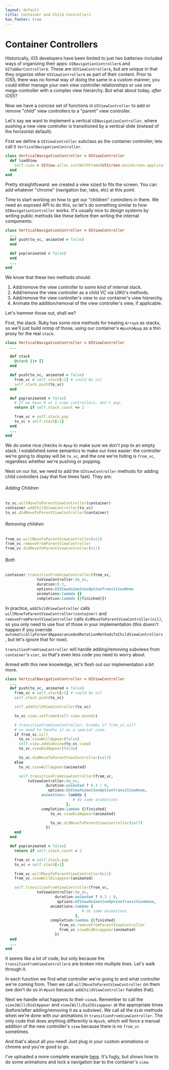 ```yaml
---
layout: default
title: Container and Child Controllers
has_footer: true
---
```

# Container Controllers

Historically, iOS developers have been limited to just two batteries-included ways of organizing their apps: `UINavigationController`s and `UITabBarController`s. These are `UIViewController`s, but are unique in that they organize other `UIViewController`s as part of their content. Prior to iOS5, there was no formal way of doing the same in a custom manner; you could either manage your own view controller relationships or use one mega-controller with a complex view hierarchy. But what about today, *after* iOS5?

Now we have a concise set of functions in `UIViewController` to add or remove "child" view controllers to a "parent" view controller.

Let's say we want to implement a vertical `UINavigationController`, where pushing a new view controller is transitioned by a vertical slide (instead of the horizontal default).

First we define a `UIViewController` subclass as the container controller; lets call it `VerticalNavigationController`. 

```ruby
class VerticalNavigationController < UIViewController
  def loadView
    self.view = UIView.alloc.initWithFrame(UIScreen.mainScreen.applicationFrame)
  end
end
```

Pretty straightfoward: we created a view sized to fits the screen. You can add whatever "chrome" (navigation bar, tabs, etc) at this point.

Time to start working on how to get our "children" controllers in there. We need an exposed API to do this, so let's do something similar to how `UINavigationController` works. It's usually nice to design systems by writing public methods like these before then writing the internal components:

```ruby
class VerticalNavigationController < UIViewController
  ...
  def push(to_vc, animated = false)
  end

  def pop(animated = false)
  end
  ...
end
```

We know that these two methods should:

1. Add/remove the view controller to some kind of internal stack.
2. Add/remove the view controller as a child VC via UIKit's methods.
3. Add/remove the view controller's view to our container's view hierarchy.
4. Animate the addition/removal of the view controller's view, if applicable.

Let's hammer those out, shall we?

First, the stack. Ruby has some nice methods for treating `Array`s as stacks, so we'll just build ontop of those, using our container's `#push`/`#pop` as a thin proxy for the real `stack`. 

```ruby
class VerticalNavigationController < UIViewController
  ...

  def stack
    @stack ||= []
  end

  def push(to_vc, animated = false)
    from_vc = self.stack[-1] # could be nil
    self.stack.push(to_vc)
  end

  def pop(animated = false)
    # If we have 0 or 1 view controllers, don't pop.
    return if self.stack.count <= 1

    from_vc = self.stack.pop
    to_vc = self.stack[-1]
  end
  ...
end
```

We do some nice checks in `#pop` to make sure we don't pop to an empty stack. I established some semantics to make our lives easier: the controller we're going to display will be `to_vc`, and the one we're hiding is `from_vc`, regardless whether we're pushing or popping.

Next on our list, we need to add the `UIViewController` methods for adding child controllers (say that five times fast). They are:

###### Adding Children

```ruby
to_vc.willMoveToParentViewController(container)
container.addChildViewController(to_vc)
to_vc.didMoveToParentViewController(container)
```

###### Removing children

```ruby
from_vc.willMoveToParentViewController(nil)
from_vc.removeFromParentViewController
from_vc.didMoveToParentViewController(nil)
```

###### Both

```ruby
container.transitionFromViewController(from_vc,
              toViewController:to_vc,
              duration:0.3,
              options:UIViewAnimationOptionTransitionNone
              animations:lambda {}
              completion:lambda {|finished|})
```

In practice, `addChildViewController` calls `willMoveToParentViewController(container)` and  `removeFromParentViewController` calls `didMoveToParentViewController(nil)`, so you only need to use four of those in your implementation (this doesn't happen if you override `automaticallyForwardAppearanceAndRotationMethodsToChildViewControllers`, but let's ignore that for now).

`transitionFromViewController` will handle adding/removing subviews from `container`'s `vier`, so that's even less code you need to worry about.

Armed with this new knowledge, let's flesh out our implementation a bit more.

```ruby
class VerticalNavigationController < UIViewController
  ...
  def push(to_vc, animated = false)
    from_vc = self.stack[-1] # could be nil
    self.stack.push(to_vc)

    self.addChildViewController(to_vc)

    to_vc.view.setFrame(self.view.bounds)

    # transitionFromViewController: breaks if from_vc.nil?
    # so need to handle it as a special case.
    if from_vc.nil?
      to_vc.viewWillAppear(false)
      self.view.addSubview(to_vc.view)
      to_vc.viewDidAppear(false)

      to_vc.didMoveToParentViewController(self)
    else
      to_vc.viewWillAppear(animated)

      self.transitionFromViewController(from_vc, 
          toViewController:to_vc,
                  duration:animated ? 0.3 : 0,
                   options:UIViewAnimationOptionTransitionNone,
                animations: lambda {
                              # do some animations
                           },
                completion:lambda {|finished|
                    to_vc.viewDidAppear(animated)

                    to_vc.didMoveToParentViewController(self)
                  })
    end
  end

  def pop(animated = false)
    return if self.stack.count < 2

    from_vc = self.stack.pop
    to_vc = self.stack[-1]

    from_vc.willMoveToParentViewController(nil)
    from_vc.viewWillDisappear(animated)

    self.transitionFromViewController(from_vc, 
              toViewController:to_vc,
                      duration:animated ? 0.3 : 0,
                       options:UIViewAnimationOptionTransitionNone,
                    animations:lambda {
                                  # do some animations
                               },
                    completion:lambda {|finished|
                        from_vc.removeFromParentViewController
                        from_vc.viewDidDisappear(animated)
                      })
  end
  ...
end
```

It seems like a lot of code, but only because the `transitionFromViewController`s are broken into multiple lines. Let's walk through it.

In each function we find what controller we're going to and what controller we're coming from. Then we call `willMoveToParentViewController` on them (we don't do so in `#push` because `addChildViewController` handles that).

Next we handle what happens to their `view`s. Remember to call the `view[Will/Did]Appear` and `view[Will/Did]Disappear` at the appropriate times (before/after adding/removing it as a subview). We call all the `didX` methods when we're done with our animations in `transitionFromViewController`. The only code that does anything differently is `#push`, which will force a manual addition of the new controller's `view` because there is no `from_vc` sometimes.

And that's about all you need! Just plug in your custom animations or chrome and you're good to go.

I've uploaded a more complete example [here](http://google.com). It's fugly, but shows how to do some animations and lock a navigation bar to the container's `view`.